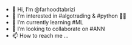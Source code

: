 - 👋 Hi, I’m @farhoodtabrizi
- 👀 I’m interested in #algotrading & #python 🧑‍💻️
- 🌱 I’m currently learning #ML
- 💞️ I’m looking to collaborate on #ANN
- 📫 How to reach me ...

<!---
farhoodtabrizi/farhoodtabrizi is a ✨ special ✨ repository because its `README.md` (this file) appears on your GitHub profile.
You can click the Preview link to take a look at your changes.
--->
